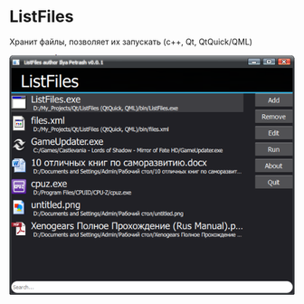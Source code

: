 ListFiles
=======

Хранит файлы, позволяет их запускать (c++, Qt, QtQuick/QML)

![](Screenshot.png)

